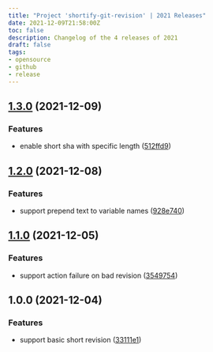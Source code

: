 ```yaml
---
title: "Project 'shortify-git-revision' | 2021 Releases"
date: 2021-12-09T21:58:00Z
toc: false
description: Changelog of the 4 releases of 2021
draft: false
tags:
- opensource
- github
- release
---
```

## [1.3.0](https://github.com/rlespinasse/shortify-git-revision/compare/v1.2.0...v1.3.0) (2021-12-09)


### Features

* enable short sha with specific length ([512ffd9](https://github.com/rlespinasse/shortify-git-revision/commit/512ffd902347652b4022ac905ca857b54a58e506))



## [1.2.0](https://github.com/rlespinasse/shortify-git-revision/compare/v1.1.0...v1.2.0) (2021-12-08)


### Features

* support prepend text to variable names ([928e740](https://github.com/rlespinasse/shortify-git-revision/commit/928e740f908a71890567d3216b6722debc8a478a))



## [1.1.0](https://github.com/rlespinasse/shortify-git-revision/compare/v1.0.0...v1.1.0) (2021-12-05)


### Features

* support action failure on bad revision ([3549754](https://github.com/rlespinasse/shortify-git-revision/commit/3549754992c5049f34fe96e785c159543229edc8))



## 1.0.0 (2021-12-04)


### Features

* support basic short revision ([33111e1](https://github.com/rlespinasse/shortify-git-revision/commit/33111e11f33dae31da9ce5e45573004ff05a74dd))



